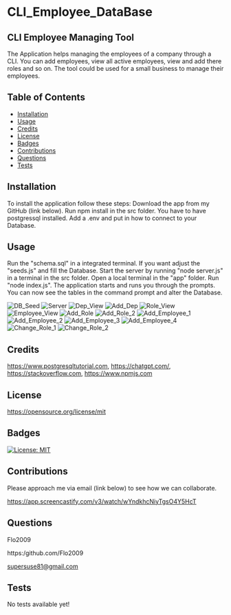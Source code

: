 
# CLI_Employee_DataBase

## CLI Employee Managing Tool

The Application helps managing the employees of a company
through a CLI. You can add employees, view all active employees,
view and add there roles and so on. The tool could be used for a 
small business to manage their employees.


## Table of Contents

- [Installation](#installation)
- [Usage](#usage)
- [Credits](#credits)
- [License](#license)
- [Badges](#badges)
- [Contributions](#contributions)
- [Questions](#questions)
- [Tests](#tests)

## Installation

To install the application follow these steps:
Download the app from my GitHub (link below).
Run npm install in the src folder.
You have to have postgressql installed.
Add a .env and put in how to connect to 
your Database.



## Usage

Run the "schema.sql" in a integrated terminal.
If you want adjust the "seeds.js" and fill the Database.
Start the server by running "node server.js"
in a terminal in the src folder.
Open a local terminal in the "app" folder.
Run "node index.js".
The application starts and runs you through the prompts.
You can now see the tables in the command prompt and alter the
Database.


![DB_Seed](/src/images/DB_Seed.gif)
![Server](/src/images/Server_Connect.gif)
![Dep_View](/src/images/Dep_View.gif)
![Add_Dep](/src/images/Add_Dep.gif)
![Role_View](/src/images/View_Roles.gif)
![Employee_View](/src/images/View_Employees.gif)
![Add_Role](/src/images/Add_Role_1.gif)
![Add_Role_2](/src/images/Add_Role_2.gif)
![Add_Employee_1](/src/images/Add_Employee_1.gif)
![Add_Employee_2](/src/images/Add_Employee_2.gif)
![Add_Employee_3](/src/images/Add_Employee_3.gif)
![Add_Employee_4](/src/images/Add_Employee_4.gif)
![Change_Role_1](/src/images/Change_Role_1.gif)
![Change_Role_2](/src/images/Change_Role_2.gif)

## Credits

https://www.postgresqltutorial.com,
https://chatgpt.com/,
https://stackoverflow.com,
https://www.npmjs.com


## License

https://opensource.org/license/mit

## Badges

[![License: MIT](https://img.shields.io/badge/License-MIT-yellow.svg)](https://opensource.org/licenses/MIT)

## Contributions

Please approach me via email (link below) to see
how we can collaborate.

https://app.screencastify.com/v3/watch/wYndkhcNiyTgsO4Y5HcT

## Questions

Flo2009

https:/github.com/Flo2009

supersuse81@gmail.com

## Tests

No tests available yet!



